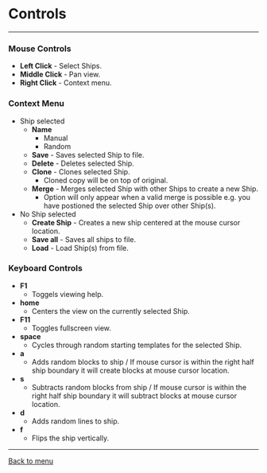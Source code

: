 # Controls
* * *

### Mouse Controls
* **Left Click** - Select Ships.
* **Middle Click** - Pan view.
* **Right Click** - Context menu.

### Context Menu
* Ship selected
    * **Name**
        * Manual
        * Random
    * **Save** - Saves selected Ship to file.
    * **Delete** - Deletes selected Ship.
    * **Clone** - Clones selected Ship.
        * Cloned copy will be on top of original.
    * **Merge** - Merges selected Ship with other Ships to create a new Ship.
        * Option will only appear when a valid merge is possible e.g. you have postioned the selected Ship over other Ship(s).
* No Ship selected
    * **Create Ship** - Creates a new ship centered at the mouse cursor location.
    * **Save all** - Saves all ships to file.
    * **Load** - Load Ship(s) from file.
    
    
### Keyboard Controls
* **F1** 
    * Toggels viewing help.
* **home** 
    * Centers the view on the currently selected Ship.
* **F11** 
    * Toggles fullscreen view.
* **space** 
    * Cycles through random starting templates for the selected Ship.
* **a** 
    * Adds random blocks to ship / If mouse cursor is within the right half ship boundary it will create blocks at mouse cursor location.
* **s** 
    * Subtracts random blocks from ship / If mouse cursor is within the right half ship boundary it will subtract blocks at mouse cursor location.
* **d** 
    * Adds random lines to ship.
* **f** 
    * Flips the ship vertically.

* * *
[Back to menu](README.md)
